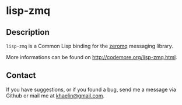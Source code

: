 # lisp-zmq

## Description

`lisp-zmq` is a Common Lisp binding for the [zeromq](http://zeromq.org)
messaging library.

More informations can be found on <http://codemore.org/lisp-zmq.html>.

## Contact

If you have suggestions, or if you found a bug, send me a message via Github
or mail me at <khaelin@gmail.com>.
